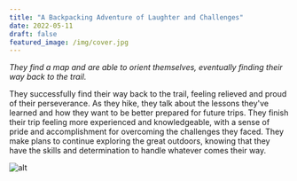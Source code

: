 ```yaml
---
title: "A Backpacking Adventure of Laughter and Challenges"
date: 2022-05-11
draft: false
featured_image: /img/cover.jpg
---
```


*They find a map and are able to orient themselves, eventually finding their way back to the trail.*

They successfully find their way back to the trail, feeling relieved and proud of their perseverance. As they hike, they talk about the lessons they've learned and how they want to be better prepared for future trips. They finish their trip feeling more experienced and knowledgeable, with a sense of pride and accomplishment for overcoming the challenges they faced. They make plans to continue exploring the great outdoors, knowing that they have the skills and determination to handle whatever comes their way.

![alt](img/3b2.jpg)
